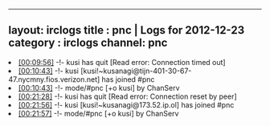 
---
layout: irclogs
title : pnc | Logs for 2012-12-23
category : irclogs
channel: pnc
---
<li class="logitem"><a href="#00:09:56" name="00:09:56" class="time">[00:09:56]</a> -!- <span class="quit">kusi</span> has quit [Read error: Connection timed out] </li>
<li class="logitem"><a href="#00:10:43" name="00:10:43" class="time">[00:10:43]</a> -!- <span class="join">kusi</span> [kusi!~kusanagi@tijn-401-30-67-47.nycmny.fios.verizon.net] has joined #pnc </li>
<li class="logitem"><a href="#00:10:43" name="00:10:43" class="time">[00:10:43]</a> -!- mode/<span class="mode">#pnc</span> [+o kusi] by ChanServ </li>
<li class="logitem"><a href="#00:21:28" name="00:21:28" class="time">[00:21:28]</a> -!- <span class="quit">kusi</span> has quit [Read error: Connection reset by peer] </li>
<li class="logitem"><a href="#00:21:56" name="00:21:56" class="time">[00:21:56]</a> -!- <span class="join">kusi</span> [kusi!~kusanagi@173.52.ip.ol] has joined #pnc </li>
<li class="logitem"><a href="#00:21:57" name="00:21:57" class="time">[00:21:57]</a> -!- mode/<span class="mode">#pnc</span> [+o kusi] by ChanServ </li>


